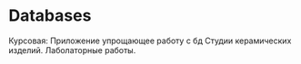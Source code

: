 # Databases
Курсовая:
Приложение упрощающее работу с бд Студии керамических изделий.
Лаболаторные работы.